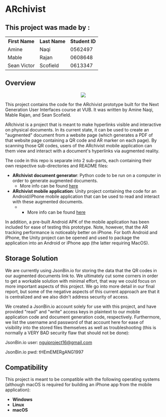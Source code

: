 
# ARchivist

<h2> This project was made by :  </h2>
<table style="width:100%" align="center">
    <tr>
        <th>First Name</th>
        <th>Last Name</th>
        <th>Student ID</th>
    </tr>
    <tr>
        <td>Amine</td>
        <td>Naqi</td>
        <td>0562497</td>
    </tr>    
    <tr>
        <td>Mable</td>
        <td>Rajan</td>
        <td>0608648</td>
    </tr>
    <tr>
        <td>Sean Victor</td>
        <td>Scofield</td>
        <td>0613347</td>
    </tr>    
</table>

## Overview
<div align="center">
    <img src="./ARchivist_document_generator//readme-img/demo.gif">
</div>

This project contains the code for the ARchivist prototype built for
the Next Generation User Interfaces course at VUB. It was written by
Amine Naqi, Mable Rajan, and Sean Scofield.

ARchivist is a project that is meant to make hyperlinks visible and interactive on physical documents. In its current state, it can be used to create an "augmented" document from a website page (which generates a PDF of that website page containing a QR code and AR marker on each page). By scanning those QR codes, users of the ARchivist mobile application can them view and interact with a document's hyperlinks via augmented reality.

The code in this repo is separate into 2 sub-parts, each containing their own respective sub-directories and README files:
- **ARchivist document generator**: Python code to be run on a computer in order to generate augmented documents.
    - More info can be found [here](./ARchivist_document_generator/README.md)
- **ARchivist mobile application**: Unity project containing the code for an Android/iPhone mobile application that can be used to read and interact with these augmented documents.
    - - More info can be found [here](./ARchivist_mobile_app/README.md)

In addition, a pre-built Android APK of the mobile application has been included for ease of testing this prototype. Note, however, that the AR tracking performance is noticeably better on iPhone. For both Android and iPhone, the Unity project can be opened and used to package the application into an Android or iPhone app (the latter requiring MacOS).

## Storage Solution

We are currently using JsonBin.io for storing the data that the QR codes in our augmented documents link to. We ultimately cut some corners in order to get a workable solution with minimal effort, that way we could focus on more important aspects of this project. We go into more detail in our final report, but some of the negative aspects of this current approach are that it is centralized and we also didn't address security of access.

We created a JsonBin.io account solely for use with this project, and have provided "read" and "write" access keys in plaintext to our mobile application code and document generation code, respectively. Furthermore, we list the username and password of that account here for ease of visibility into the stored files themselves as well as troubleshooting (this is normally a VERY BAD security flaw that should not be done):

JsonBin.io user: nguiproject16@gmail.com

JsonBin.io pwd: tHEmEMERgANG1997

## Compatibility

This project is meant to be compatible with the following operating systems (although macOS is required for building an iPhone app from the mobile application):

- **Windows**
- **Linux**
- **macOS**

